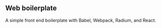 Web boilerplate
---------------

A simple front end boilerplate with Babel, Webpack, Radium, and React.

